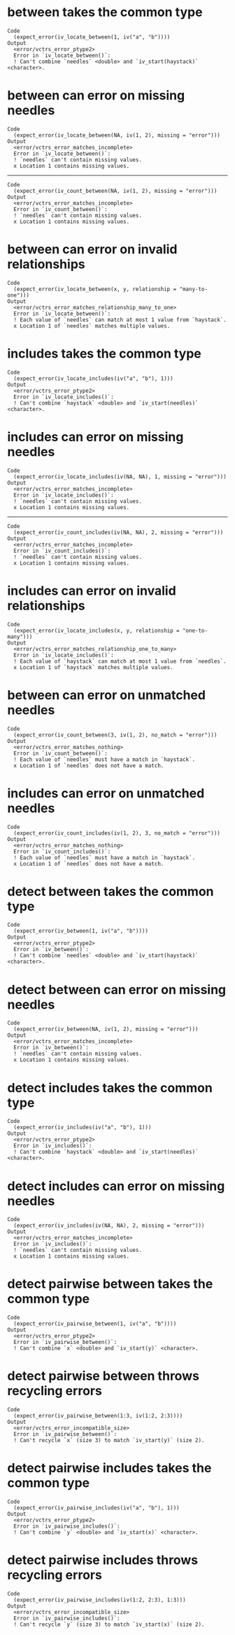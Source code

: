 # between takes the common type

    Code
      (expect_error(iv_locate_between(1, iv("a", "b"))))
    Output
      <error/vctrs_error_ptype2>
      Error in `iv_locate_between()`:
      ! Can't combine `needles` <double> and `iv_start(haystack)` <character>.

# between can error on missing needles

    Code
      (expect_error(iv_locate_between(NA, iv(1, 2), missing = "error")))
    Output
      <error/vctrs_error_matches_incomplete>
      Error in `iv_locate_between()`:
      ! `needles` can't contain missing values.
      x Location 1 contains missing values.

---

    Code
      (expect_error(iv_count_between(NA, iv(1, 2), missing = "error")))
    Output
      <error/vctrs_error_matches_incomplete>
      Error in `iv_count_between()`:
      ! `needles` can't contain missing values.
      x Location 1 contains missing values.

# between can error on invalid relationships

    Code
      (expect_error(iv_locate_between(x, y, relationship = "many-to-one")))
    Output
      <error/vctrs_error_matches_relationship_many_to_one>
      Error in `iv_locate_between()`:
      ! Each value of `needles` can match at most 1 value from `haystack`.
      x Location 1 of `needles` matches multiple values.

# includes takes the common type

    Code
      (expect_error(iv_locate_includes(iv("a", "b"), 1)))
    Output
      <error/vctrs_error_ptype2>
      Error in `iv_locate_includes()`:
      ! Can't combine `haystack` <double> and `iv_start(needles)` <character>.

# includes can error on missing needles

    Code
      (expect_error(iv_locate_includes(iv(NA, NA), 1, missing = "error")))
    Output
      <error/vctrs_error_matches_incomplete>
      Error in `iv_locate_includes()`:
      ! `needles` can't contain missing values.
      x Location 1 contains missing values.

---

    Code
      (expect_error(iv_count_includes(iv(NA, NA), 2, missing = "error")))
    Output
      <error/vctrs_error_matches_incomplete>
      Error in `iv_count_includes()`:
      ! `needles` can't contain missing values.
      x Location 1 contains missing values.

# includes can error on invalid relationships

    Code
      (expect_error(iv_locate_includes(x, y, relationship = "one-to-many")))
    Output
      <error/vctrs_error_matches_relationship_one_to_many>
      Error in `iv_locate_includes()`:
      ! Each value of `haystack` can match at most 1 value from `needles`.
      x Location 1 of `haystack` matches multiple values.

# between can error on unmatched needles

    Code
      (expect_error(iv_count_between(3, iv(1, 2), no_match = "error")))
    Output
      <error/vctrs_error_matches_nothing>
      Error in `iv_count_between()`:
      ! Each value of `needles` must have a match in `haystack`.
      x Location 1 of `needles` does not have a match.

# includes can error on unmatched needles

    Code
      (expect_error(iv_count_includes(iv(1, 2), 3, no_match = "error")))
    Output
      <error/vctrs_error_matches_nothing>
      Error in `iv_count_includes()`:
      ! Each value of `needles` must have a match in `haystack`.
      x Location 1 of `needles` does not have a match.

# detect between takes the common type

    Code
      (expect_error(iv_between(1, iv("a", "b"))))
    Output
      <error/vctrs_error_ptype2>
      Error in `iv_between()`:
      ! Can't combine `needles` <double> and `iv_start(haystack)` <character>.

# detect between can error on missing needles

    Code
      (expect_error(iv_between(NA, iv(1, 2), missing = "error")))
    Output
      <error/vctrs_error_matches_incomplete>
      Error in `iv_between()`:
      ! `needles` can't contain missing values.
      x Location 1 contains missing values.

# detect includes takes the common type

    Code
      (expect_error(iv_includes(iv("a", "b"), 1)))
    Output
      <error/vctrs_error_ptype2>
      Error in `iv_includes()`:
      ! Can't combine `haystack` <double> and `iv_start(needles)` <character>.

# detect includes can error on missing needles

    Code
      (expect_error(iv_includes(iv(NA, NA), 2, missing = "error")))
    Output
      <error/vctrs_error_matches_incomplete>
      Error in `iv_includes()`:
      ! `needles` can't contain missing values.
      x Location 1 contains missing values.

# detect pairwise between takes the common type

    Code
      (expect_error(iv_pairwise_between(1, iv("a", "b"))))
    Output
      <error/vctrs_error_ptype2>
      Error in `iv_pairwise_between()`:
      ! Can't combine `x` <double> and `iv_start(y)` <character>.

# detect pairwise between throws recycling errors

    Code
      (expect_error(iv_pairwise_between(1:3, iv(1:2, 2:3))))
    Output
      <error/vctrs_error_incompatible_size>
      Error in `iv_pairwise_between()`:
      ! Can't recycle `x` (size 3) to match `iv_start(y)` (size 2).

# detect pairwise includes takes the common type

    Code
      (expect_error(iv_pairwise_includes(iv("a", "b"), 1)))
    Output
      <error/vctrs_error_ptype2>
      Error in `iv_pairwise_includes()`:
      ! Can't combine `y` <double> and `iv_start(x)` <character>.

# detect pairwise includes throws recycling errors

    Code
      (expect_error(iv_pairwise_includes(iv(1:2, 2:3), 1:3)))
    Output
      <error/vctrs_error_incompatible_size>
      Error in `iv_pairwise_includes()`:
      ! Can't recycle `y` (size 3) to match `iv_start(x)` (size 2).


